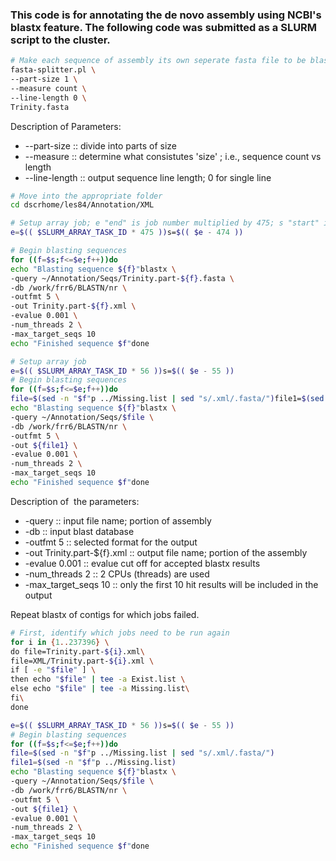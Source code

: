 ### This code is for annotating the de novo assembly using NCBI's blastx feature. The following code was submitted as a SLURM script to the cluster.
```bash
# Make each sequence of assembly its own seperate fasta file to be blasted in parallel
fasta-splitter.pl \
--part-size 1 \
--measure count \
--line-length 0 \
Trinity.fasta
```

Description of Parameters:
- --part-size :: divide into parts of size
- --measure :: determine what consistutes 'size' ; i.e., sequence count vs length 
- --line-length :: output sequence line length; 0 for single line
```bash
# Move into the appropriate folder
cd dscrhome/les84/Annotation/XML

# Setup array job; e "end" is job number multiplied by 475; s "start" is end number minus 475.
e=$(( $SLURM_ARRAY_TASK_ID * 475 ))s=$(( $e - 474 ))

# Begin blasting sequences
for ((f=$s;f<=$e;f++))do
echo "Blasting sequence ${f}"blastx \
-query ~/Annotation/Seqs/Trinity.part-${f}.fasta \
-db /work/frr6/BLASTN/nr \
-outfmt 5 \
-out Trinity.part-${f}.xml \
-evalue 0.001 \
-num_threads 2 \
-max_target_seqs 10
echo "Finished sequence $f"done

# Setup array job 
e=$(( $SLURM_ARRAY_TASK_ID * 56 ))s=$(( $e - 55 ))
# Begin blasting sequences
for ((f=$s;f<=$e;f++))do
file=$(sed -n "$f"p ../Missing.list | sed "s/.xml/.fasta/")file1=$(sed -n "$f"p ../Missing.list)
echo "Blasting sequence ${f}"blastx \  
-query ~/Annotation/Seqs/$file \   
-db /work/frr6/BLASTN/nr \   
-outfmt 5 \   
-out ${file1} \   
-evalue 0.001 \   
-num_threads 2 \   
-max_target_seqs 10
echo "Finished sequence $f"done
``` 
Description of  the parameters:
- -query :: input file name; portion of assembly
- -db :: input blast database
- -outfmt 5 :: selected format for the output
- -out Trinity.part-${f}.xml :: output file name; portion of the assembly
- -evalue 0.001 :: evalue cut off for accepted blastx results
- -num_threads 2 :: 2 CPUs (threads) are used
- -max_target_seqs 10 :: only the first 10 hit results will be included in the output

Repeat blastx of contigs for which jobs failed. 
```bash
# First, identify which jobs need to be run again
for i in {1..237396} \
do file=Trinity.part-${i}.xml\
file=XML/Trinity.part-${i}.xml \
if [ -e "$file" ] \
then echo "$file" | tee -a Exist.list \
else echo "$file" | tee -a Missing.list\
fi\
done

e=$(( $SLURM_ARRAY_TASK_ID * 56 ))s=$(( $e - 55 ))
# Begin blasting sequences
for ((f=$s;f<=$e;f++))do
file=$(sed -n "$f"p ../Missing.list | sed "s/.xml/.fasta/")
file1=$(sed -n "$f"p ../Missing.list)
echo "Blasting sequence ${f}"blastx \  
-query ~/Annotation/Seqs/$file \  
-db /work/frr6/BLASTN/nr \   
-outfmt 5 \   
-out ${file1} \   
-evalue 0.001 \   
-num_threads 2 \   
-max_target_seqs 10
echo "Finished sequence $f"done
```
